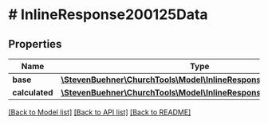 # # InlineResponse200125Data

## Properties

Name | Type | Description | Notes
------------ | ------------- | ------------- | -------------
**base** | [**\StevenBuehner\ChurchTools\Model\InlineResponse200125Base**](InlineResponse200125Base.md) |  | [optional]
**calculated** | [**\StevenBuehner\ChurchTools\Model\InlineResponse200125Calculated**](InlineResponse200125Calculated.md) |  | [optional]

[[Back to Model list]](../../README.md#models) [[Back to API list]](../../README.md#endpoints) [[Back to README]](../../README.md)
